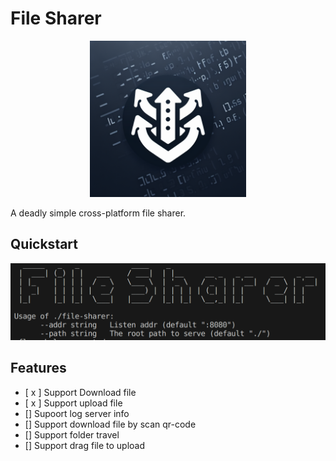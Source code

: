 # File Sharer
<p align="center"><img src="file-sharer.png" width=250/></p>

A deadly simple cross-platform file sharer.

## Quickstart
![help](help.png)

## Features
- [ x ] Support Download file
- [ x ] Support upload file
- [] Supoort log server info
- [] Support download file by scan qr-code
- [] Support folder travel
- [] Support drag file to upload